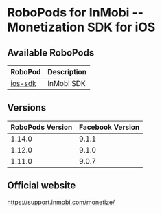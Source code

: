 # RoboPods for InMobi -- Monetization SDK for iOS

## Available RoboPods

| RoboPod                           | Description                               |
|-----------------------------------|-------------------------------------------|
| [ios-sdk](ios-sdk/)               | InMobi SDK                                |

## Versions

| RoboPods Version  | Facebook Version    |
|-------------------|---------------------|
| 1.14.0            | 9.1.1               |
| 1.12.0            | 9.1.0               |
| 1.11.0            | 9.0.7               |

## Official website

https://support.inmobi.com/monetize/